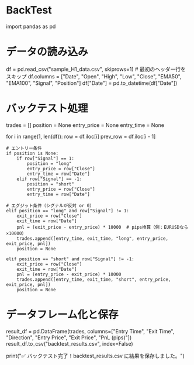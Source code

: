 # BackTest
import pandas as pd

# データの読み込み
df = pd.read_csv("sample_H1_data.csv", skiprows=1)  # 最初のヘッダー行をスキップ
df.columns = ["Date", "Open", "High", "Low", "Close", "EMA50", "EMA100", "Signal", "Position"]
df["Date"] = pd.to_datetime(df["Date"])

# バックテスト処理
trades = []
position = None
entry_price = None
entry_time = None

for i in range(1, len(df)):
    row = df.iloc[i]
    prev_row = df.iloc[i - 1]

    # エントリー条件
    if position is None:
        if row["Signal"] == 1:
            position = "long"
            entry_price = row["Close"]
            entry_time = row["Date"]
        elif row["Signal"] == -1:
            position = "short"
            entry_price = row["Close"]
            entry_time = row["Date"]

    # エグジット条件（シグナルが反対 or 0）
    elif position == "long" and row["Signal"] != 1:
        exit_price = row["Close"]
        exit_time = row["Date"]
        pnl = (exit_price - entry_price) * 10000  # pips換算（例：EURUSDなら×10000）
        trades.append([entry_time, exit_time, "long", entry_price, exit_price, pnl])
        position = None

    elif position == "short" and row["Signal"] != -1:
        exit_price = row["Close"]
        exit_time = row["Date"]
        pnl = (entry_price - exit_price) * 10000
        trades.append([entry_time, exit_time, "short", entry_price, exit_price, pnl])
        position = None

# データフレーム化と保存
result_df = pd.DataFrame(trades, columns=["Entry Time", "Exit Time", "Direction", "Entry Price", "Exit Price", "PnL (pips)"])
result_df.to_csv("backtest_results.csv", index=False)

print("✅ バックテスト完了！backtest_results.csv に結果を保存しました。")
